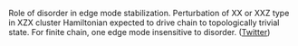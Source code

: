 
Role of disorder in edge mode stabilization. Perturbation of XX or XXZ type in XZX cluster Hamiltonian expected to drive chain to topologically trivial state. For finite chain, one edge mode insensitive to disorder. ([Twitter](https://twitter.com/JoshuahHeath/status/1084199474338107392))

